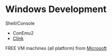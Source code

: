 # Windows Development
Shell/Console
- ConEmu2
- [Clink](https://github.com/mridgers/clink)

FREE VM machines (all platform) from [Microsoft](https://dev.windows.com/en-us/microsoft-edge/tools/vms/windows/)
